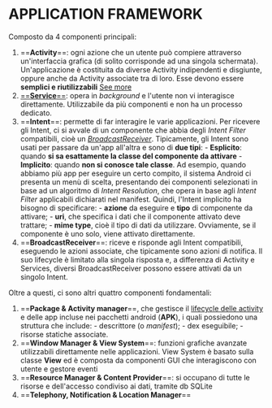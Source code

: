 # APPLICATION FRAMEWORK

Composto da 4 componenti principali:
1) ==**Activity**==: ogni azione che un utente può compiere attraverso un'interfaccia grafica (di solito corrisponde ad una singola schermata). Un'applicazione è costituita da diverse Activity indipendenti e disgiunte, oppure anche da Activity associate tra di loro. Esse devono essere **semplici e riutilizzabili** [See more](activity_lifecycle.md)
2) [==**Service**==](tecAsynch.md): opera in *background* e l'utente non vi interagisce direttamente. Utilizzabile da più componenti e non ha un processo dedicato.
3) ==**Intent**==: permette di far interagire le varie applicazioni. Per ricevere gli Intent, ci si avvale di un componente che abbia degli *Intent Filter* compatibili, cioè un [*BroadcastReceiver*](broadcast.md).
   Tipicamente, gli Intent sono usati per passare da un'app all'altra e sono di **due tipi**:
	   - **Esplicito**: quando **si sa esattamente la classe del componente da attivare**
	   - **Implicito**: quando **non si conosce tale classe**. Ad esempio, quando abbiamo più app per eseguire un certo compito, il sistema Android ci presenta un menù di scelta, presentando dei componenti selezionati in base ad un algoritmo di *Intent Resolution*, che opera in base agli *Intent Filter* applicabili dichiarati nel manifest. Quindi, l'Intent implicito ha bisogno di specificare:
		   - **azione** da eseguire e **tipo** di componente da attivare;
		   - **uri**, che specifica i dati che il componente attivato deve trattare;
		   - **mime type**, cioè il tipo di dati da utilizzare.
	Ovviamente, se il componente è uno solo, viene attivato direttamente. 
4) ==**BroadcastReceiver**==: riceve e risponde agli Intent compatibili, eseguendo le azioni associate, che tipicamente sono azioni di notifica. Il suo lifecycle è limitato alla singola risposta e, a differenza di Activity e Services, diversi BroadcastReceiver possono essere attivati da un singolo Intent.

Oltre a questi, ci sono altri quattro componenti fondamentali:

1) ==**Package & Activity manager**==, che gestisce il [lifecycle delle activity](activity_lifecycle.md) e delle app incluse nei pacchetti android (**APK**), i quali possiedono una struttura che include:
		- descrittore (o *manifest*);
		- dex eseguibile;
		- risorse statiche associate.
3) ==**Window Manager & View System**==: funzioni grafiche avanzate utilizzabili direttamente nelle applicazioni. View System è basato sulla classe **View** ed è composta da componenti GUI che interagiscono con utente e gestore eventi
4) ==**Resource Manager & Content Provider**==: si occupano di tutte le risorse e dell'accesso condiviso ai dati, tramite db SQLite
5) ==**Telephony, Notification & Location Manager**==